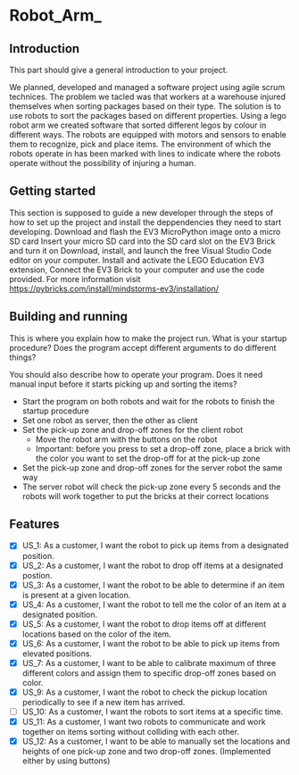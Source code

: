 # Robot_Arm_

## Introduction

This part should give a general introduction to your project.

We planned, developed and managed a software project using agile scrum technices. The problem we tacled was that workers at a warehouse injured themselves when sorting packages based on their type. The solution is to use robots to sort the packages based on different properties. Using a lego robot arm we created software that sorted different legos by colour in different ways. The robots are equipped with motors and sensors to enable them to recognize, pick and place items. The environment of which the robots operate in
has been marked with lines to indicate where the robots operate without the possibility of injuring a human.


## Getting started

This section is supposed to guide a new developer through the steps of how to set up the project and install the deppendencies they need to start developing.
Download and flash the EV3 MicroPython image onto a micro SD card Insert your micro SD card into the SD card slot on the EV3 Brick and turn it on Download, install, and launch the free Visual Studio Code editor on your computer. Install and activate the LEGO Education EV3 extension, Connect the EV3 Brick to your computer and use the code provided. 
For more information visit https://pybricks.com/install/mindstorms-ev3/installation/

## Building and running

This is where you explain how to make the project run. What is your startup procedure? Does the program accept different arguments to do different things?

You should also describe how to operate your program. Does it need manual input before it starts picking up and sorting the items?

- Start the program on both robots and wait for the robots to finish the startup procedure
- Set one robot as server, then the other as client
- Set the pick-up zone and drop-off zones for the client robot
    - Move the robot arm with the buttons on the robot
    - Important: before you press to set a drop-off zone, place a brick with the color you want to set the drop-off for at the pick-up zone
- Set the pick-up zone and drop-off zones for the server robot the same way
- The server robot will check the pick-up zone every 5 seconds and the robots will work together to put the bricks at their correct locations


## Features

- [x] US_1: As a customer, I want the robot to pick up items from a designated position.
- [x] US_2: As a customer, I want the robot to drop off items at a designated postion.
- [x] US_3: As a customer, I want the robot to be able to determine if an item is present at a given location.
- [x] US_4: As a customer, I want the robot to tell me the color of an item at a designated position.
- [x] US_5: As a customer, I want the robot to drop items off at different locations based on the color of the item.
- [x] US_6: As a customer, I want the robot to be able to pick up items from elevated positions.
- [x] US_7: As a customer, I want to be able to calibrate maximum of three different colors and assign them to specific drop-off zones based on color.
- [x] US_9: As a customer, I want the robot to check the pickup location periodically to see if a new item has arrived.
- [ ] US_10: As a customer, I want the robots to sort items at a specific time.
- [x] US_11: As a customer, I want two robots to communicate and work together on items sorting without colliding with each other.
- [x] US_12: As a customer, I want to be able to manually set the locations and heights of one pick-up zone and two drop-off zones. (Implemented either by using buttons)
